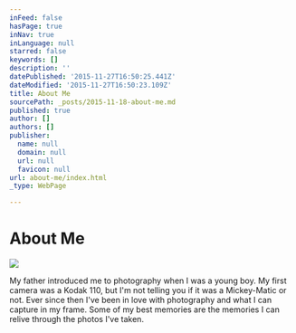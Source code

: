 ```yaml
---
inFeed: false
hasPage: true
inNav: true
inLanguage: null
starred: false
keywords: []
description: ''
datePublished: '2015-11-27T16:50:25.441Z'
dateModified: '2015-11-27T16:50:23.109Z'
title: About Me
sourcePath: _posts/2015-11-18-about-me.md
published: true
author: []
authors: []
publisher:
  name: null
  domain: null
  url: null
  favicon: null
url: about-me/index.html
_type: WebPage

---
```

# About Me
![](https://the-grid-user-content.s3-us-west-2.amazonaws.com/7d22d471-d57c-4d86-b35a-9b7d8109567a.jpg)

My father introduced me to photography when I was a young boy. My first camera was a Kodak 110, but I'm not telling you if it was a Mickey-Matic or not. Ever since then I've been in love with photography and what I can capture in my frame. Some of my best memories are the memories I can relive through the photos I've taken.